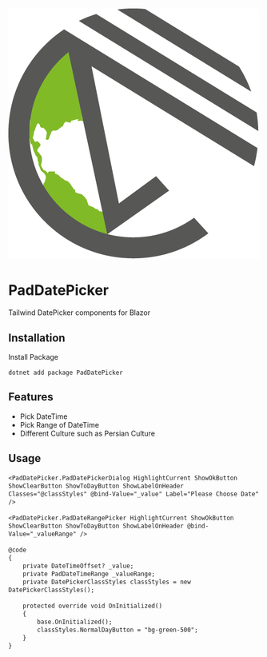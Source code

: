 <h1>
  <picture>
    <source media="(prefers-color-scheme: dark)" srcset="content/Nuget.png">
    <source media="(prefers-color-scheme: light)" srcset="content/Nuget.png">
    <img alt="PadDatePicker" src="content/Nuget.png">
  </picture>
</h1>

# PadDatePicker
Tailwind DatePicker components for Blazor



## Installation

Install Package
```
dotnet add package PadDatePicker
```
## Features

- Pick DateTime
- Pick Range of DateTime
- Different Culture such as Persian Culture

## Usage
```
<PadDatePicker.PadDatePickerDialog HighlightCurrent ShowOkButton ShowClearButton ShowToDayButton ShowLabelOnHeader Classes="@classStyles" @bind-Value="_value" Label="Please Choose Date" />

<PadDatePicker.PadDateRangePicker HighlightCurrent ShowOkButton ShowClearButton ShowToDayButton ShowLabelOnHeader @bind-Value="_valueRange" />

@code
{
    private DateTimeOffset? _value;
    private PadDateTimeRange _valueRange;
    private DatePickerClassStyles classStyles = new DatePickerClassStyles();

    protected override void OnInitialized()
    {
        base.OnInitialized();
        classStyles.NormalDayButton = "bg-green-500";
    }
}
```
